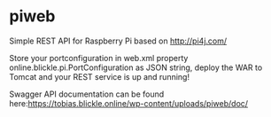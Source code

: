 # piweb
Simple REST API for Raspberry Pi based on http://pi4j.com/

Store your portconfiguration in web.xml property online.blickle.pi.PortConfiguration as JSON string, deploy the WAR to Tomcat and your REST service is up and running!

Swagger API documentation can be found here:https://tobias.blickle.online/wp-content/uploads/piweb/doc/
